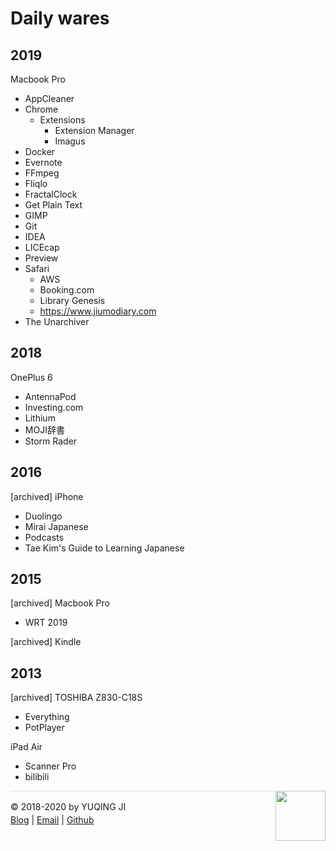 # Daily wares

## 2019

Macbook Pro
- AppCleaner
- Chrome
    - Extensions
        - Extension Manager
        - Imagus
- Docker
- Evernote
- FFmpeg
- Fliqlo
- FractalClock
- Get Plain Text
- GIMP
- Git
- IDEA
- LICEcap
- Preview
- Safari
    - AWS
    - Booking.com
    - Library Genesis
    - https://www.jiumodiary.com
- ‎The Unarchiver


## 2018

OnePlus 6
- AntennaPod
- Investing.com
- Lithium
- MOJI辞書
- Storm Rader

## 2016

[archived] iPhone
- Duolingo
- Mirai Japanese
- Podcasts
- Tae Kim's Guide to Learning Japanese

## 2015

[archived] Macbook Pro
- WRT 2019

[archived] Kindle

## 2013

[archived] TOSHIBA Z830-C18S
- Everything
- PotPlayer

iPad Air
- Scanner Pro
- bilibili

<div><a href="https://vjyq.github.io/en/about"><img src="https://github.com/vjyq/vjyq.github.io/blob/master/avatar.png?raw=true" style="float:right;width:80px;height:80px"/></a></div><div style="border-top:1px solid #e1e4e8;padding-top:16px"></div>
<div>© 2018-2020 by YUQING JI</div>
<div style="padding-top:0.3em"><a href="https://vjyq.github.io/vjyq.github.io/en/">Blog</a> | <a href="mailto:yuqing.ji@outlook.com">Email</a> | <a href="https://github.com/vjyq">Github</a></div>